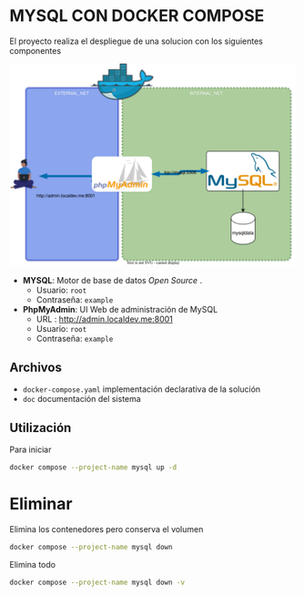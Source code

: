 # MYSQL CON DOCKER COMPOSE

El proyecto realiza el despliegue de una solucion con los siguientes componentes

![ARQUITECTURA](./doc/arch.drawio.svg)


- **MYSQL**: Motor de base de datos *Open Source* .
    - Usuario: `root`
    - Contraseña: `example`
- **PhpMyAdmin**: UI Web de administración de MySQL
    - URL : http://admin.localdev.me:8001
    - Usuario: `root`
    - Contraseña: `example`

## Archivos

- `docker-compose.yaml` implementación declarativa de la solución
- `doc` documentación del sistema

## Utilización

Para iniciar 

```bash
docker compose --project-name mysql up -d
```


# Eliminar 

Elimina los contenedores pero conserva el volumen
```bash
docker compose --project-name mysql down
```

Elimina todo
```bash
docker compose --project-name mysql down -v
```
